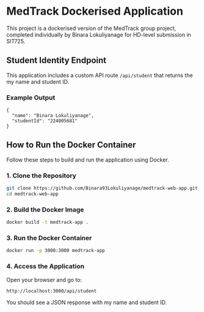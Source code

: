 # MedTrack Dockerised Application

This project is a dockerised version of the MedTrack group project, completed individually by Binara Lokuliyanage for HD-level submission in SIT725.

## Student Identity Endpoint

This application includes a custom API route `/api/student` that returns the my name and student ID.

### Example Output

```
{
  "name": "Binara Lokuliyanage",
  "studentId": "224005681"
}
```

## How to Run the Docker Container

Follow these steps to build and run the application using Docker.

### 1. Clone the Repository

```bash
git clone https://github.com/Binara93Lokuliyanage/medtrack-web-app.git
cd medtrack-web-app
```

### 2. Build the Docker Image

```bash
docker build -t medtrack-app .
```

### 3. Run the Docker Container

```bash
docker run -p 3000:3000 medtrack-app
```

### 4. Access the Application

Open your browser and go to:

```
http://localhost:3000/api/student
```

You should see a JSON response with my name and student ID.
